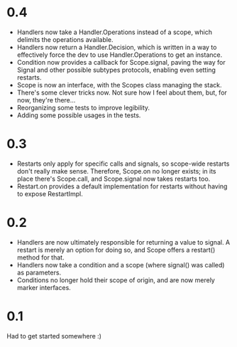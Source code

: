 # 0.4

* Handlers now take a Handler.Operations instead of a scope, which delimits the operations available.
* Handlers now return a Handler.Decision, which is written in a way to effectively force the dev to use Handler.Operations to get an instance.
* Condition now provides a callback for Scope.signal, paving the way for Signal and other possible subtypes protocols, enabling even setting restarts.
* Scope is now an interface, with the Scopes class managing the stack.
* There's some clever tricks now. Not sure how I feel about them, but, for now, they're there...
* Reorganizing some tests to improve legibility.
* Adding some possible usages in the tests. 

# 0.3

* Restarts only apply for specific calls and signals, so scope-wide restarts don't really make sense. Therefore, Scope.on no longer exists; in its place there's Scope.call, and Scope.signal now takes restarts too.
* Restart.on provides a default implementation for restarts without having to expose RestartImpl.

# 0.2

* Handlers are now ultimately responsible for returning a value to signal. A restart is merely an option for doing so, and Scope offers a restart() method for that.
* Handlers now take a condition and a scope (where signal() was called) as parameters.
* Conditions no longer hold their scope of origin, and are now merely marker interfaces.

# 0.1

Had to get started somewhere :)
